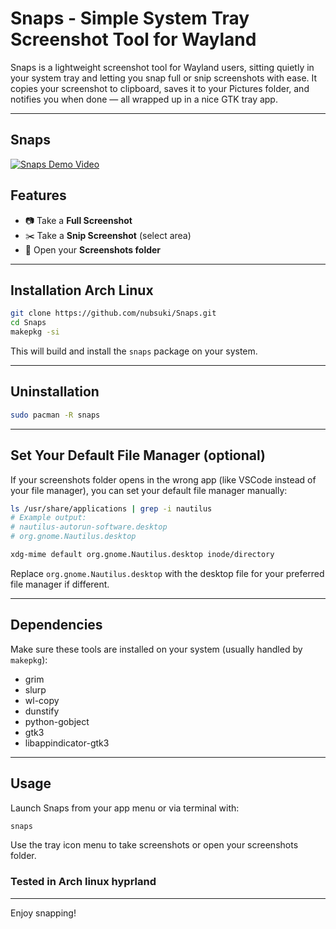 
# Snaps - Simple System Tray Screenshot Tool for Wayland

Snaps is a lightweight screenshot tool for Wayland users, sitting quietly in your system tray and letting you snap full or snip screenshots with ease. It copies your screenshot to clipboard, saves it to your Pictures folder, and notifies you when done — all wrapped up in a nice GTK tray app.

---

## Snaps
[![Snaps Demo Video](https://img.youtube.com/vi/YOUTUBE_VIDEO_ID/hqdefault.jpg)](https://www.youtube.com/watch?v=YOUTUBE_VIDEO_ID)


## Features

- 📷 Take a **Full Screenshot**
- ✂️ Take a **Snip Screenshot** (select area)
- 📁 Open your **Screenshots folder**

---

## Installation Arch Linux

```bash
git clone https://github.com/nubsuki/Snaps.git
cd Snaps
makepkg -si
````

This will build and install the `snaps` package on your system.

---

## Uninstallation

```bash
sudo pacman -R snaps
```

---

## Set Your Default File Manager (optional)

If your screenshots folder opens in the wrong app (like VSCode instead of your file manager), you can set your default file manager manually:

```bash
ls /usr/share/applications | grep -i nautilus
# Example output:
# nautilus-autorun-software.desktop
# org.gnome.Nautilus.desktop

xdg-mime default org.gnome.Nautilus.desktop inode/directory
```

Replace `org.gnome.Nautilus.desktop` with the desktop file for your preferred file manager if different.

---

## Dependencies

Make sure these tools are installed on your system (usually handled by `makepkg`):

* grim
* slurp
* wl-copy
* dunstify
* python-gobject
* gtk3
* libappindicator-gtk3

---

## Usage

Launch Snaps from your app menu or via terminal with:

```bash
snaps
```

Use the tray icon menu to take screenshots or open your screenshots folder.

### Tested in Arch linux hyprland
---

Enjoy snapping! 

